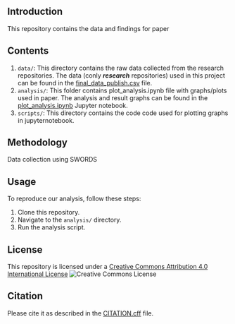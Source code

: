 ## Introduction

This repository contains the data and findings for paper

## Contents

1. `data/`: This directory contains the raw data collected from the research repositories.
The data (conly ***research*** repositories) used in this project can be found in the [final_data_publish.csv](data/final_data_publish.csv) file.
2. `analysis/`: This folder contains plot_analysis.ipynb file with graphs/plots used in paper. 
The analysis and result graphs can be found in the [plot_analysis.ipynb](results/plot_analysis.ipynb) Jupyter notebook.
3. `scripts/`: This directory contains the code code used for plotting graphs in jupyternotebook. 



## Methodology

Data collection using SWORDS

## Usage

To reproduce our analysis, follow these steps:

1. Clone this repository.
2. Navigate to the `analysis/` directory.
3. Run the analysis script.

## License 
This repository is licensed under a [Creative Commons Attribution 4.0 International License](LICENSE.txt)
![Creative Commons License](https://i.creativecommons.org/l/by/4.0/88x31.png)

## Citation 
Please cite it as described in the [CITATION.cff](CITATION-4.cff) file.
